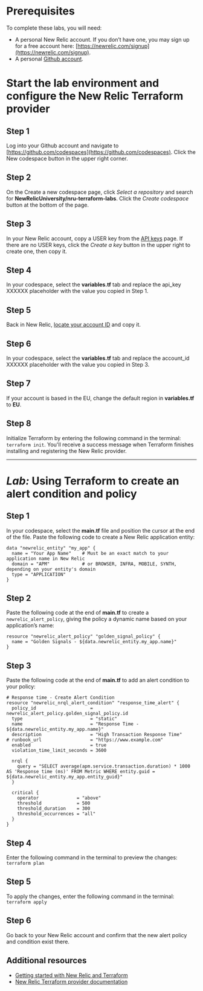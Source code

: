 # Prerequisites

To complete these labs, you will need: 
- A personal New Relic account. If you don’t have one, you may sign up for a free account here: [https://newrelic.com/signup](https://newrelic.com/signup). 
- A personal [Github account](https://github.com).

# Start the lab environment and configure the New Relic Terraform provider

## Step 1
Log into your Github account and navigate to [https://github.com/codespaces](https://github.com/codespaces). Click the New codespace button in the upper right corner.

## Step 2
On the Create a new codespace page, click _Select a repository_ and search for **NewRelicUniversity/nru-terraform-labs**. Click the _Create codespace_ button at the bottom of the page.

## Step 3
In your New Relic account, copy a USER key from the [API keys](https://one.newrelic.com/launcher/api-keys-ui.api-keys-launcher) page. If there are no USER keys, click the _Create a key_ button in the upper right to create one, then copy it.

## Step 4
In your codespace, select the **variables.tf** tab and replace the api_key XXXXXX placeholder with the value you copied in Step 1.

## Step 5
Back in New Relic, [locate your account ID](https://docs.newrelic.com/docs/accounts/accounts-billing/account-structure/account-id/) and copy it.

## Step 6
In your codespace, select the **variables.tf** tab and replace the account_id XXXXXX placeholder with the value you copied in Step 3.

## Step 7
If your account is based in the EU, change the default region in **variables.tf** to **EU**.

## Step 8
Initialize Terraform by entering the following command in the terminal: `terraform init`. You'll receive a success message when Terraform finishes installing and registering the New Relic provider.

---

# _Lab:_ Using Terraform to create an alert condition and policy

## Step 1
In your codespace, select the **main.tf** file and position the cursor at the end of the file. Paste the following code to create a New Relic application entity:
```
data "newrelic_entity" "my_app" {
  name = "Your App Name"    # Must be an exact match to your application name in New Relic
  domain = "APM"            # or BROWSER, INFRA, MOBILE, SYNTH, depending on your entity's domain
  type = "APPLICATION"
}
```

## Step 2
Paste the following code at the end of **main.tf** to create a `newrelic_alert_policy`, giving the policy a dynamic name based on your application’s name:
```
resource "newrelic_alert_policy" "golden_signal_policy" {
  name = "Golden Signals - ${data.newrelic_entity.my_app.name}"
}
```

## Step 3
Paste the following code at the end of **main.tf** to add an alert condition to your policy:
```
# Response time - Create Alert Condition
resource "newrelic_nrql_alert_condition" "response_time_alert" {
  policy_id                    = newrelic_alert_policy.golden_signal_policy.id
  type                         = "static"
  name                         = "Response Time - ${data.newrelic_entity.my_app.name}"
  description                  = "High Transaction Response Time"
# runbook_url                  = "https://www.example.com"
  enabled                      = true
  violation_time_limit_seconds = 3600

  nrql {
    query = "SELECT average(apm.service.transaction.duration) * 1000 AS 'Response time (ms)' FROM Metric WHERE entity.guid = ${data.newrelic_entity.my_app.entity_guid}"
  }

  critical {
    operator              = "above"
    threshold             = 500
    threshold_duration    = 300
    threshold_occurrences = "all"
  }
}
```

## Step 4
Enter the following command in the terminal to preview the changes: `terraform plan`

## Step 5
To apply the changes, enter the following command in the terminal: `terraform apply`

## Step 6
Go back to your New Relic account and confirm that the new alert policy and condition exist there.

## Additional resources
- [Getting started with New Relic and Terraform](https://docs.newrelic.com/docs/more-integrations/terraform/terraform-intro/)
- [New Relic Terraform provider documentation](https://registry.terraform.io/providers/newrelic/newrelic/latest/docs)
